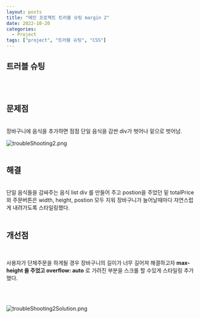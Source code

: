 ```yaml
---
layout: posts
title: "메인 프로젝트 트러블 슈팅 margin 2"
date: 2022-10-20
categories:
  - Project
tags: ["project", "트러블 슈팅", "CSS"]
---
```


## 트러블 슈팅

<br>
<br>

## 문제점

<br>
장바구니에 음식을 추가하면 점점 단일 음식을 감싼 div가 벗어나 밑으로 벗어남.
<br>

![troubleShooting2.png](/assets/img/troubleShooting2.png)
<br>
<br>

## 해결

<br>
단일 음식들을 감싸주는 음식 list div 를 만들어 주고 postion을 주었던 밑 totalPrice 와 주문버튼은 width, height, postion 모두 지워 장바구니가 늘어날때마다 자연스럽게 내려가도록 스타일링했다.

<br>
<br>

## 개선점

<br>

사용자가 단체주문을 하게될 경우 장바구니의 길이가 너무 길어져 해결하고자 **max-height 을 주었고 overflow: auto** 로 가려진 부분을 스크롤 할 수있게 스타일링 추가했다.

<br>
<br>

![troubleShooting2Solution.png](/assets/img/troubleShooting2Solution.png)
